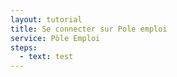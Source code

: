 ```yaml
---
layout: tutorial
title: Se connecter sur Pole emploi
service: Pôle Emploi
steps:
  - text: test
---
```

